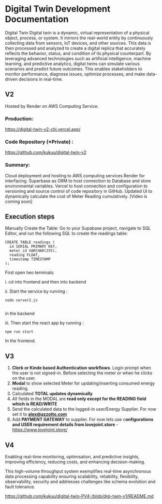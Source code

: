 # Digital Twin Development Documentation

Digital Twin
Digital twin is a dynamic, virtual representation of a physical object, process, or system. It mirrors the real-world entity by continuously collecting data from sensors, IoT devices, and other sources. This data is then processed and analyzed to create a digital replica that accurately reflects the behavior, status, and condition of its physical counterpart. By leveraging advanced technologies such as artificial intelligence, machine learning, and predictive analytics, digital twins can simulate various scenarios and predict future outcomes. This enables stakeholders to monitor performance, diagnose issues, optimize processes, and make data-driven decisions in real-time.  

## V2
Hosted by Render on AWS Computing Service.

### Production: 

https://digital-twin-v2-chi.vercel.app/
 
### Code Repository (*Private) : 
 
https://github.com/kukuu/digital-twin-v2

### Summary:

Cloud deployment and hosting to AWS computing services Render for interfacing.
Superbase as ORM to host connection to Database and store environmental variables.
Vercel to host connection and configuration to versioning and source control of code repository in GitHub.
Updated UI to dynamically calculate the cost of Meter Reading cumulatively.
[Video is coming soon]

## Execution steps

Manually Create the Table: Go to your Supabase project, navigate to SQL Editor, and run the following SQL to create the readings table:



```
CREATE TABLE readings (
  id SERIAL PRIMARY KEY,
  meter_id VARCHAR(255),
  reading FLOAT,
  timestamp TIMESTAMP
);

```



First open two terminals:

i. cd into frontend and then into backend 

ii. Start the service by running : 

```
node server2.js


```

in the  backend

iii. Then start the react app by running : 

```
npm run start

```

In the frontend.

## V3

1. **Clerk or Kinde based Authentication workflows**. Login prompt when the user is not signed-in. Before selecting the meter or when he clicks on the user.
2. **Modal** to show selected Meter for updating/inserting consumed energy reading.
3. Calculated **TOTAL updates dynamically**
4. All fields in the MODAL are **read only except for the READING field which is READ/WRITE**
5. Send the calculated data to the logged-in user/Energy Supplier. For now set it to **alex@azzotto.com**
6. Add **PAYMENT GATEWAY** to supplier. For now lets use c**onfigurations and USER requirement details from lovejoint.store** - https://www.lovejoint.store/

## V4

Enabling real-time monitoring, optimisation, and predictive insights, improving efficiency, reducing costs, and enhancing decision-making.

This high-volume throughput system exemplifies real-time asynchronous data processing capability ensuring scalability, reliability, flexibility, observability, security and addresses challenges like schema evolution and fault tolerance.

https://github.com/kukuu/digital-twin-PV4-/blob/digi-twin-v1/README.md
  

